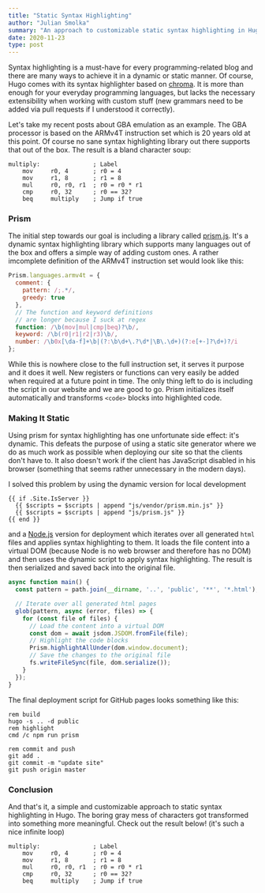 ```yaml
---
title: "Static Syntax Highlighting"
author: "Julian Smolka"
summary: "An approach to customizable static syntax highlighting in Hugo."
date: 2020-11-23
type: post
---
```

Syntax highlighting is a must-have for every programming-related blog and there are many ways to achieve it in a dynamic or static manner. Of course, Hugo comes with its syntax highlighter based on [chroma](https://github.com/alecthomas/chroma). It is more than enough for your everyday programming languages, but lacks the necessary extensibility when working with custom stuff (new grammars need to be added via pull requests if I understood it correctly).

Let's take my recent posts about GBA emulation as an example. The GBA processor is based on the ARMv4T instruction set which is 20 years old at this point. Of course no sane syntax highlighting library out there supports that out of the box. The result is a bland character soup:

```none
multiply:               ; Label
    mov     r0, 4       ; r0 = 4
    mov     r1, 8       ; r1 = 8
    mul     r0, r0, r1  ; r0 = r0 * r1
    cmp     r0, 32      ; r0 == 32?
    beq     multiply    ; Jump if true
```

### Prism
The initial step towards our goal is including a library called [prism.js](https://github.com/PrismJS/prism). It's a dynamic syntax highlighting library which supports many languages out of the box and offers a simple way of adding custom ones. A rather imcomplete definition of the ARMv4T instruction set would look like this:

```js
Prism.languages.armv4t = {
  comment: {
    pattern: /;.*/,
    greedy: true
  },
  // The function and keyword definitions
  // are longer because I suck at regex
  function: /\b(mov|mul|cmp|beq)?\b/,
  keyword: /\b(r0|r1|r2|r3)\b/,
  number: /\b0x[\da-f]+\b|(?:\b\d+\.?\d*|\B\.\d+)(?:e[+-]?\d+)?/i
};
```

While this is nowhere close to the full instruction set, it serves it purpose and it does it well. New registers or functions can very easily be added when required at a future point in time. The only thing left to do is including the script in our website and we are good to go. Prism initializes itself automatically and transforms `<code>` blocks into highlighted code.

### Making It Static
Using prism for syntax highlighting has one unfortunate side effect: it's dynamic. This defeats the purpose of using a static site generator where we do as much work as possible when deploying our site so that the clients don't have to. It also doesn't work if the client has JavaScript disabled in his browser (something that seems rather unnecessary in the modern days).

I solved this problem by using the dynamic version for local development

```none
{{ if .Site.IsServer }}
  {{ $scripts = $scripts | append "js/vendor/prism.min.js" }}
  {{ $scripts = $scripts | append "js/prism.js" }}
{{ end }}
```

and a [Node.js](https://nodejs.org/) version for deployment which iterates over all generated `html` files and applies syntax highlighting to them. It loads the file content into a virtual DOM (because Node is no web browser and therefore has no DOM) and then uses the dynamic script to apply syntax highlighting. The result is then serialized and saved back into the original file.

```js
async function main() {
  const pattern = path.join(__dirname, '..', 'public', '**', '*.html');

  // Iterate over all generated html pages
  glob(pattern, async (error, files) => {
    for (const file of files) {
      // Load the content into a virtual DOM
      const dom = await jsdom.JSDOM.fromFile(file);
      // Highlight the code blocks
      Prism.highlightAllUnder(dom.window.document);
      // Save the changes to the original file
      fs.writeFileSync(file, dom.serialize());
    }
  });
}
```

The final deployment script for GitHub pages looks something like this:

```batch
rem build
hugo -s .. -d public
rem highlight
cmd /c npm run prism

rem commit and push
git add .
git commit -m "update site"
git push origin master
```

### Conclusion
And that's it, a simple and customizable approach to static syntax highlighting in Hugo. The boring gray mess of characters got transformed into something more meaningful. Check out the result below! (it's such a nice infinite loop)

```armv4t
multiply:               ; Label
    mov     r0, 4       ; r0 = 4
    mov     r1, 8       ; r1 = 8
    mul     r0, r0, r1  ; r0 = r0 * r1
    cmp     r0, 32      ; r0 == 32?
    beq     multiply    ; Jump if true
```
